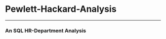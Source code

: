 # Pewlett-Hackard-Analysis
_____________________________________________________________________________________________________________________________
### An SQL HR-Department Analysis
